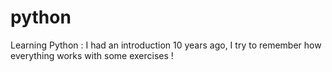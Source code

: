 # python
Learning Python :
I had an introduction 10 years ago, I try to remember how everything works
with some exercises !
